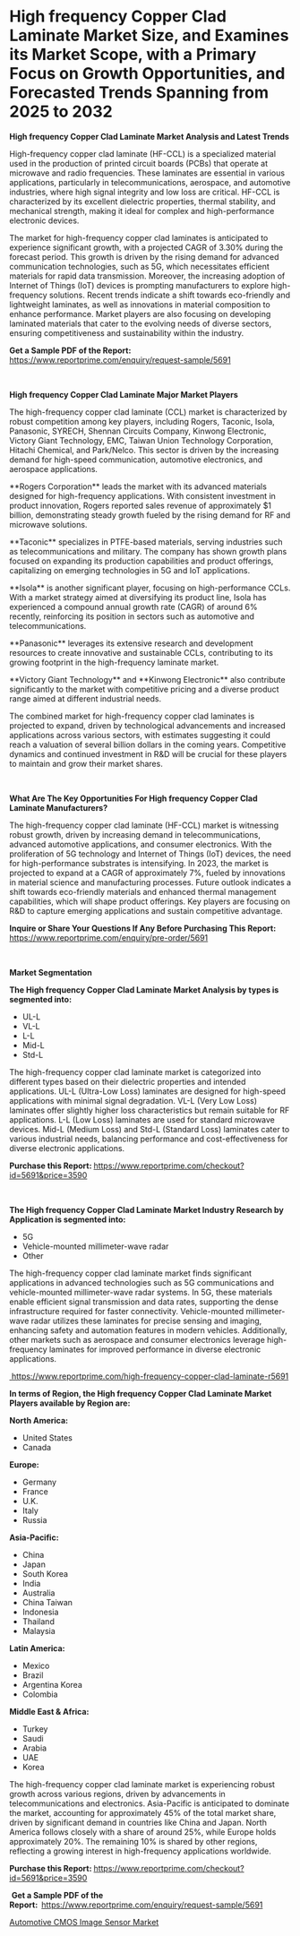 <p><h1>High frequency Copper Clad Laminate Market Size, and Examines its Market Scope, with a Primary Focus on Growth Opportunities, and Forecasted Trends Spanning from 2025 to 2032</h1></p><p><strong>High frequency Copper Clad Laminate Market Analysis and Latest Trends</strong></p>
<p><p>High-frequency copper clad laminate (HF-CCL) is a specialized material used in the production of printed circuit boards (PCBs) that operate at microwave and radio frequencies. These laminates are essential in various applications, particularly in telecommunications, aerospace, and automotive industries, where high signal integrity and low loss are critical. HF-CCL is characterized by its excellent dielectric properties, thermal stability, and mechanical strength, making it ideal for complex and high-performance electronic devices.</p><p>The market for high-frequency copper clad laminates is anticipated to experience significant growth, with a projected CAGR of 3.30% during the forecast period. This growth is driven by the rising demand for advanced communication technologies, such as 5G, which necessitates efficient materials for rapid data transmission. Moreover, the increasing adoption of Internet of Things (IoT) devices is prompting manufacturers to explore high-frequency solutions. Recent trends indicate a shift towards eco-friendly and lightweight laminates, as well as innovations in material composition to enhance performance. Market players are also focusing on developing laminated materials that cater to the evolving needs of diverse sectors, ensuring competitiveness and sustainability within the industry.</p></p>
<p><strong>Get a Sample PDF of the Report:&nbsp;</strong> <a href="https://www.reportprime.com/enquiry/request-sample/5691?utm_campaign=3087&utm_medium=2&utm_source=Github&utm_content=ia&utm_term=19032025&utm_id=high-frequency-copper-clad-laminate">https://www.reportprime.com/enquiry/request-sample/5691</a></p>
<p>&nbsp;</p>
<p><strong>High frequency Copper Clad Laminate Major Market Players</strong></p>
<p><p>The high-frequency copper clad laminate (CCL) market is characterized by robust competition among key players, including Rogers, Taconic, Isola, Panasonic, SYRECH, Shennan Circuits Company, Kinwong Electronic, Victory Giant Technology, EMC, Taiwan Union Technology Corporation, Hitachi Chemical, and Park/Nelco. This sector is driven by the increasing demand for high-speed communication, automotive electronics, and aerospace applications.</p><p>**Rogers Corporation** leads the market with its advanced materials designed for high-frequency applications. With consistent investment in product innovation, Rogers reported sales revenue of approximately $1 billion, demonstrating steady growth fueled by the rising demand for RF and microwave solutions.</p><p>**Taconic** specializes in PTFE-based materials, serving industries such as telecommunications and military. The company has shown growth plans focused on expanding its production capabilities and product offerings, capitalizing on emerging technologies in 5G and IoT applications.</p><p>**Isola** is another significant player, focusing on high-performance CCLs. With a market strategy aimed at diversifying its product line, Isola has experienced a compound annual growth rate (CAGR) of around 6% recently, reinforcing its position in sectors such as automotive and telecommunications.</p><p>**Panasonic** leverages its extensive research and development resources to create innovative and sustainable CCLs, contributing to its growing footprint in the high-frequency laminate market.</p><p>**Victory Giant Technology** and **Kinwong Electronic** also contribute significantly to the market with competitive pricing and a diverse product range aimed at different industrial needs.</p><p>The combined market for high-frequency copper clad laminates is projected to expand, driven by technological advancements and increased applications across various sectors, with estimates suggesting it could reach a valuation of several billion dollars in the coming years. Competitive dynamics and continued investment in R&D will be crucial for these players to maintain and grow their market shares.</p></p>
<p>&nbsp;</p>
<p><strong>What Are The Key Opportunities For High frequency Copper Clad Laminate Manufacturers?</strong></p>
<p><p>The high-frequency copper clad laminate (HF-CCL) market is witnessing robust growth, driven by increasing demand in telecommunications, advanced automotive applications, and consumer electronics. With the proliferation of 5G technology and Internet of Things (IoT) devices, the need for high-performance substrates is intensifying. In 2023, the market is projected to expand at a CAGR of approximately 7%, fueled by innovations in material science and manufacturing processes. Future outlook indicates a shift towards eco-friendly materials and enhanced thermal management capabilities, which will shape product offerings. Key players are focusing on R&D to capture emerging applications and sustain competitive advantage.</p></p>
<p><strong>Inquire or Share Your Questions If Any Before Purchasing This Report:</strong> <a href="https://www.reportprime.com/enquiry/pre-order/5691?utm_campaign=3087&utm_medium=2&utm_source=Github&utm_content=ia&utm_term=19032025&utm_id=high-frequency-copper-clad-laminate">https://www.reportprime.com/enquiry/pre-order/5691</a></p>
<p>&nbsp;</p>
<p><strong>Market Segmentation</strong></p>
<p><strong>The High frequency Copper Clad Laminate Market Analysis by types is segmented into:</strong></p>
<p><ul><li>UL-L</li><li>VL-L</li><li>L-L</li><li>Mid-L</li><li>Std-L</li></ul></p>
<p><p>The high-frequency copper clad laminate market is categorized into different types based on their dielectric properties and intended applications. UL-L (Ultra-Low Loss) laminates are designed for high-speed applications with minimal signal degradation. VL-L (Very Low Loss) laminates offer slightly higher loss characteristics but remain suitable for RF applications. L-L (Low Loss) laminates are used for standard microwave devices. Mid-L (Medium Loss) and Std-L (Standard Loss) laminates cater to various industrial needs, balancing performance and cost-effectiveness for diverse electronic applications.</p></p>
<p><strong>Purchase this Report:&nbsp;</strong><a href="https://www.reportprime.com/checkout?id=5691&price=3590&utm_campaign=3087&utm_medium=2&utm_source=Github&utm_content=ia&utm_term=19032025&utm_id=high-frequency-copper-clad-laminate">https://www.reportprime.com/checkout?id=5691&price=3590</a></p>
<p>&nbsp;</p>
<p><strong>The High frequency Copper Clad Laminate Market Industry Research by Application is segmented into:</strong></p>
<p><ul><li>5G</li><li>Vehicle-mounted millimeter-wave radar</li><li>Other</li></ul></p>
<p><p>The high-frequency copper clad laminate market finds significant applications in advanced technologies such as 5G communications and vehicle-mounted millimeter-wave radar systems. In 5G, these materials enable efficient signal transmission and data rates, supporting the dense infrastructure required for faster connectivity. Vehicle-mounted millimeter-wave radar utilizes these laminates for precise sensing and imaging, enhancing safety and automation features in modern vehicles. Additionally, other markets such as aerospace and consumer electronics leverage high-frequency laminates for improved performance in diverse electronic applications.</p></p>
<p><a href="https://www.reportprime.com/high-frequency-copper-clad-laminate-r5691?utm_campaign=3087&utm_medium=2&utm_source=Github&utm_content=ia&utm_term=19032025&utm_id=high-frequency-copper-clad-laminate">&nbsp;https://www.reportprime.com/high-frequency-copper-clad-laminate-r5691</a></p>
<p><strong>In terms of Region, the High frequency Copper Clad Laminate Market Players available by Region are:</strong></p>
<p>
    <p> <strong> North America: </strong>
        <ul>
            <li>United States</li>
            <li>Canada</li>
        </ul>
        </p> 
    <p> <strong> Europe: </strong>
        <ul>
            <li>Germany</li>
            <li>France</li>
            <li>U.K.</li>
            <li>Italy</li>
            <li>Russia</li>
        </ul>
        </p> 
    <p> <strong> Asia-Pacific: </strong>
        <ul>
            <li>China</li>
            <li>Japan</li>
            <li>South Korea</li>
            <li>India</li>
            <li>Australia</li>
            <li>China Taiwan</li>
            <li>Indonesia</li>
            <li>Thailand</li>
            <li>Malaysia</li>
        </ul>
        </p> 
    <p> <strong> Latin America: </strong>
        <ul>
            <li>Mexico</li>
            <li>Brazil</li>
            <li>Argentina Korea</li>
            <li>Colombia</li>
        </ul>
        </p> 
    <p> <strong> Middle East & Africa: </strong>
        <ul>
            <li>Turkey</li>
            <li>Saudi</li>
            <li>Arabia</li>
            <li>UAE</li>
            <li>Korea</li>
        </ul>
    </p>
    </p>
<p><p>The high-frequency copper clad laminate market is experiencing robust growth across various regions, driven by advancements in telecommunications and electronics. Asia-Pacific is anticipated to dominate the market, accounting for approximately 45% of the total market share, driven by significant demand in countries like China and Japan. North America follows closely with a share of around 25%, while Europe holds approximately 20%. The remaining 10% is shared by other regions, reflecting a growing interest in high-frequency applications worldwide.</p></p>
<p><strong>Purchase this Report: </strong><a href="https://www.reportprime.com/checkout?id=5691&price=3590&utm_campaign=3087&utm_medium=2&utm_source=Github&utm_content=ia&utm_term=19032025&utm_id=high-frequency-copper-clad-laminate">https://www.reportprime.com/checkout?id=5691&price=3590</a></p>
<p>&nbsp;<strong>Get a Sample PDF of the Report:&nbsp;&nbsp;</strong><a href="https://www.reportprime.com/enquiry/request-sample/5691?utm_campaign=3087&utm_medium=2&utm_source=Github&utm_content=ia&utm_term=19032025&utm_id=high-frequency-copper-clad-laminate">https://www.reportprime.com/enquiry/request-sample/5691</a></p>
<p><strong></strong></p>
<p><p><a href="https://github.com/rianttegang/Market-Research-Report-List-1/blob/main/automotive-cmos-image-sensor-market.md?utm_campaign=3087&utm_medium=2&utm_source=Github&utm_content=ia&utm_term=19032025&utm_id=high-frequency-copper-clad-laminate">Automotive CMOS Image Sensor Market</a></p></p>